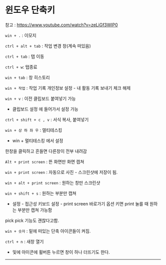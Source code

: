 윈도우 단축키
==



참고 : https://www.youtube.com/watch?v=zeLiGf3WIP0

`win + .` : 이모지

`ctrl + alt + tab` : 작업 변경 창(계속 떠있음)

`ctrl + tab` : 탭 이동

`ctrl + w`: 탭종료

`win + tab` : 창 히스토리 

`win + 작업` : 작업 기록 개인정보 설정  - 내 활동 기록 보내기 체크 해제

`win + v` : 이전 클립보드 붙여넣기 가능

- 클립보드 설정 에 들어가서 설정 가능

`ctrl + shift + c , v` : 서식 복사, 붙여넣기

`win + 상 하 좌 우` : 멀티테스킹

- win +  멀티테스킹 에서 설정

한창을 클릭하고 흔들면 다른창이 전부 내려감

`Alt + print screen` : 뜬 화면만 화면 캡쳐

`win + print screen` : 자동으로 사진 - 스크린샷에 저장이 됨.

`win + alt + print screen` : 원하는 창만 스크린샷

`win + shift + s` : 원하는 부분만 캡쳐

- 설정 - 접근성 키보드 설정 - print screen 바로가기 옵션 키면 print 눌를 때 원하는 부분만 캡쳐 가능함

pick pick 기능도 괜찮다고함.

`win + 숫자` : 밑에 떠있는 단축 아이콘들이 켜짐.

`ctrl + n` : 새창 열기

- 및에 아이콘에 휠버튼 누르면 창이 하나 더뜨기도 한다.

---

